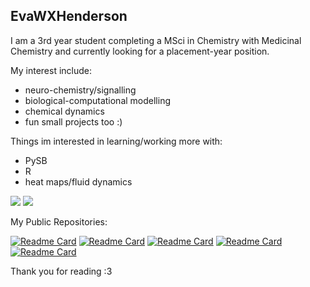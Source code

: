 ## EvaWXHenderson

I am a 3rd year student completing a MSci in Chemistry with Medicinal Chemistry and currently looking for a placement-year position.

My interest include:
- neuro-chemistry/signalling
- biological-computational modelling
- chemical dynamics
- fun small projects too :)

Things im interested in learning/working more with:
- PySB
- R
- heat maps/fluid dynamics

<!---![](http://github-profile-summary-cards.vercel.app/api/cards/profile-details?username=EvaWXHenderson&theme=blueberry)-->
![](http://github-profile-summary-cards.vercel.app/api/cards/stats?username=EvaWXHenderson&theme=blueberry)
![](http://github-profile-summary-cards.vercel.app/api/cards/most-commit-language?username=EvaWXHenderson&theme=blueberry)


  
My Public Repositories:

[![Readme Card](https://github-readme-stats.vercel.app/api/pin/?username=EvaWXHenderson&repo=Neuron-Models&theme=blueberry)](https://github.com/EvaWXHenderson/Neuron-Models)
[![Readme Card](https://github-readme-stats.vercel.app/api/pin/?username=EvaWXHenderson&repo=Evolution-Simulator&theme=blueberry)](https://github.com/EvaWXHenderson/Evolution-Simulator)
[![Readme Card](https://github-readme-stats.vercel.app/api/pin/?username=EvaWXHenderson&repo=Particles&theme=blueberry)](https://github.com/EvaWXHenderson/Particles)
[![Readme Card](https://github-readme-stats.vercel.app/api/pin/?username=EvaWXHenderson&repo=Small-Games&theme=blueberry)](https://github.com/EvaWXHenderson/Small-Games)
[![Readme Card](https://github-readme-stats.vercel.app/api/pin/?username=EvaWXHenderson&repo=Heat-Maps&theme=blueberry)](https://github.com/EvaWXHenderson/Heat-Maps)


Thank you for reading :3 

<!--
**EvaWXHenderson/EvaWXHenderson** is a ✨ _special_ ✨ repository because its `README.md` (this file) appears on your GitHub profile.
